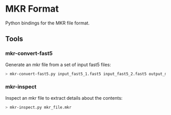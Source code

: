 MKR Format
==========

Python bindings for the MKR file format.

Tools
-----

### mkr-convert-fast5

Generate an mkr file from a set of input fast5 files:

```bash
> mkr-convert-fast5.py input_fast5_1.fast5 input_fast5_2.fast5 output_mkr_file.mkr
```

### mkr-inspect

Inspect an mkr file to extract details about the contents:

```bash
> mkr-inspect.py mkr_file.mkr
```